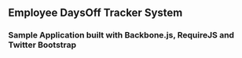 ## Employee DaysOff Tracker System ##

### Sample Application built with Backbone.js, RequireJS and Twitter Bootstrap ###


